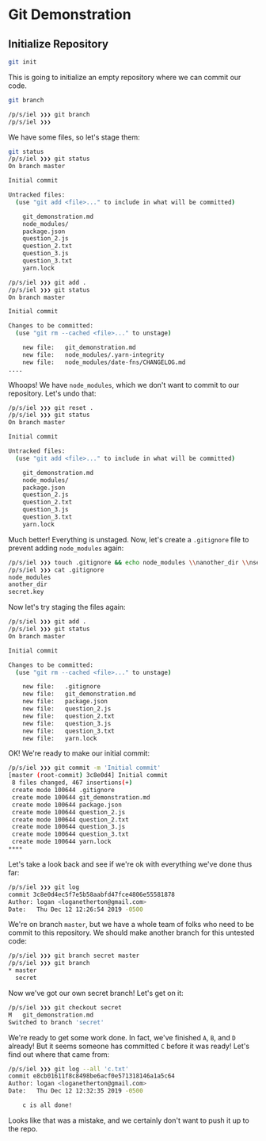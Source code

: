 # Git Demonstration

## Initialize Repository

```bash
git init
```

This is going to initialize an empty repository where we can commit our code.

```bash
git branch

/p/s/iel ❯❯❯ git branch                                                                                                                                                                                                           ✘ 1 
/p/s/iel ❯❯❯ 

```

We have some files, so let's stage them:

```bash
git status
/p/s/iel ❯❯❯ git status                                                                                                                                                                                                         ✘ 128 
On branch master

Initial commit

Untracked files:
  (use "git add <file>..." to include in what will be committed)

	git_demonstration.md
	node_modules/
	package.json
	question_2.js
	question_2.txt
	question_3.js
	question_3.txt
	yarn.lock

/p/s/iel ❯❯❯ git add .
/p/s/iel ❯❯❯ git status
On branch master

Initial commit

Changes to be committed:
  (use "git rm --cached <file>..." to unstage)

	new file:   git_demonstration.md
	new file:   node_modules/.yarn-integrity
	new file:   node_modules/date-fns/CHANGELOG.md
....

```

Whoops! We have `node_modules`, which we don't want to commit to our repository. Let's undo that:

```bash
/p/s/iel ❯❯❯ git reset .
/p/s/iel ❯❯❯ git status
On branch master

Initial commit

Untracked files:
  (use "git add <file>..." to include in what will be committed)

	git_demonstration.md
	node_modules/
	package.json
	question_2.js
	question_2.txt
	question_3.js
	question_3.txt
	yarn.lock

```

Much better! Everything is unstaged. Now, let's create a `.gitignore`	file to prevent adding `node_modules` again:

```bash
/p/s/iel ❯❯❯ touch .gitignore && echo node_modules \\nanother_dir \\nsecret.key >> .gitignore
/p/s/iel ❯❯❯ cat .gitignore
node_modules 
another_dir 
secret.key
```

Now let's try staging the files again:

```bash
/p/s/iel ❯❯❯ git add .
/p/s/iel ❯❯❯ git status
On branch master

Initial commit

Changes to be committed:
  (use "git rm --cached <file>..." to unstage)

	new file:   .gitignore
	new file:   git_demonstration.md
	new file:   package.json
	new file:   question_2.js
	new file:   question_2.txt
	new file:   question_3.js
	new file:   question_3.txt
	new file:   yarn.lock

```

OK! We're ready to make our initial commit:

```bash
/p/s/iel ❯❯❯ git commit -m 'Initial commit'                                                                                                                                                                                     ✘ 128 
[master (root-commit) 3c8e0d4] Initial commit
 8 files changed, 467 insertions(+)
 create mode 100644 .gitignore
 create mode 100644 git_demonstration.md
 create mode 100644 package.json
 create mode 100644 question_2.js
 create mode 100644 question_2.txt
 create mode 100644 question_3.js
 create mode 100644 question_3.txt
 create mode 100644 yarn.lock
****
```

Let's take a look back and see if we're ok with everything we've done thus far:

```bash
/p/s/iel ❯❯❯ git log
commit 3c8e0d4ec5f7e5b58aabfd47fce4806e55581878
Author: logan <loganetherton@gmail.com>
Date:   Thu Dec 12 12:26:54 2019 -0500
```

We're on branch `master`, but we have a whole team of folks who need to be commit to this repository. We should make another branch for this untested code:

```bash
/p/s/iel ❯❯❯ git branch secret master                                                                                                                                                                                           ✘ 128 
/p/s/iel ❯❯❯ git branch
* master
  secret
```

Now we've got our own secret branch! Let's get on it:

```bash
/p/s/iel ❯❯❯ git checkout secret                                                                                                                                                                                                ✘ 128 
M	git_demonstration.md
Switched to branch 'secret'
```

We're ready to get some work done. In fact, we've finished `A`, `B`, and `D` already! But it seems someone has committed `C` before it was ready! Let's find out where that came from:

```bash
/p/s/iel ❯❯❯ git log --all 'c.txt'
commit e8cb01611f8c8498be6acf0e571318146a1a5c64
Author: logan <loganetherton@gmail.com>
Date:   Thu Dec 12 12:32:35 2019 -0500

    c is all done!
```

Looks like that was a mistake, and we certainly don't want to push it up to the repo. 